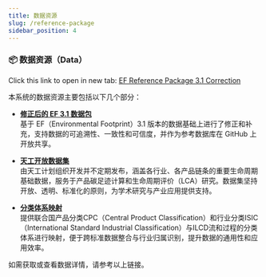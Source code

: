 ```yaml
---
title: 数据资源 
slug: /reference-package
sidebar_position: 4
---
```


### 📦 数据资源（Data）

Click this link to open in new tab: <a href="https://github.com/linancn/EF-reference-package-3.1-Correction" target="_blank">EF Reference Package 3.1 Correction</a>

本系统的数据资源主要包括以下几个部分：

- **[修正后的 EF 3.1 数据包](https://github.com/linancn/EF-reference-package-3.1-Correction)**  
  基于 EF（Environmental Footprint）3.1 版本的数据基础上进行了修正和补充，支持数据的可追溯性、一致性和可信度，并作为参考数据库在 GitHub 上开放共享。  

- **[天工开放数据集](https://lca.tiangong.earth/tgdata/processes)**  
  由天工计划组织开发并不定期发布，涵盖各行业、各产品链条的重要生命周期基础数据，服务于产品碳足迹计算和生命周期评价（LCA）研究。数据集坚持开放、透明、标准化的原则，为学术研究与产业应用提供支持。  

- **[分类体系映射](https://github.com/linancn/EF-reference-package-3.1-Correction/tree/main/EF-Categories-Mapping)**  
  提供联合国产品分类CPC（Central Product Classification）和行业分类ISIC（International Standard Industrial Classification）与ILCD流和过程的分类体系进行映射，便于跨标准数据整合与行业归属识别，提升数据的通用性和应用效率。

如需获取或查看数据详情，请参考以上链接。
